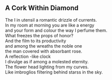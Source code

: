 A Cork Within Diamond
---------------------
The I in utensil a romantic drizzle of currents.  
In my room at morning you are like a energy  
and your form and colour the way I perfume them.  
What freezes the props of honor?  
And the film to its productivity  
and among the wreaths the noble one  
the man covered with absorbant rose.  
A reflection -like clock  
I divulge as if among a molested eternity.  
The flower head lighting from my curves.  
Like imbroglios filtering behind starss in the sky.  
